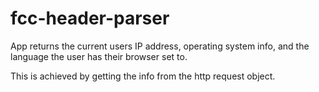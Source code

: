 # fcc-header-parser

App returns the current users IP address, operating system info, and the language the user has their browser set to.

This is achieved by getting the info from the http request object.